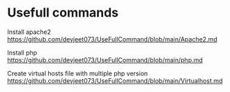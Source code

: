 # Usefull commands
Install apache2
https://github.com/devjeet073/UseFullCommand/blob/main/Apache2.md

Install php
https://github.com/devjeet073/UseFullCommand/blob/main/php.md

Create virtual hosts file with multiple php version
https://github.com/devjeet073/UseFullCommand/blob/main/Virtualhost.md
